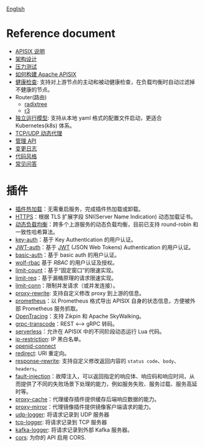 <!--
#
# Licensed to the Apache Software Foundation (ASF) under one or more
# contributor license agreements.  See the NOTICE file distributed with
# this work for additional information regarding copyright ownership.
# The ASF licenses this file to You under the Apache License, Version 2.0
# (the "License"); you may not use this file except in compliance with
# the License.  You may obtain a copy of the License at
#
#     http://www.apache.org/licenses/LICENSE-2.0
#
# Unless required by applicable law or agreed to in writing, software
# distributed under the License is distributed on an "AS IS" BASIS,
# WITHOUT WARRANTIES OR CONDITIONS OF ANY KIND, either express or implied.
# See the License for the specific language governing permissions and
# limitations under the License.
#
-->

[English](README.md)

# Reference document

- [APISIX 说明](../README_CN.md)
- [架构设计](architecture-design-cn.md)
- [压力测试](benchmark-cn.md)
- [如何构建 Apache APISIX](how-to-build-cn.md)
- [健康检查](health-check.md): 支持对上游节点的主动和被动健康检查，在负载均衡时自动过滤掉不健康的节点。
- Router(路由)
  - [radixtree](router-radixtree.md)
  - [r3](router-r3.md)
- [独立运行模型](stand-alone-cn.md): 支持从本地 yaml 格式的配置文件启动，更适合 Kubernetes(k8s) 体系。
- [TCP/UDP 动态代理](stream-proxy-cn.md)
- [管理 API](admin-api-cn.md)
- [变更日志](../CHANGELOG_CN.md)
- [代码风格](../CODE_STYLE.md)
- [常见问答](../FAQ_CN.md)

# 插件

- [插件热加载](plugins-cn.md)：无需重启服务，完成插件热加载或卸载。
- [HTTPS](https-cn.md)：根据 TLS 扩展字段 SNI(Server Name Indication) 动态加载证书。
- [动态负载均衡](architecture-design-cn.md#upstream)：跨多个上游服务的动态负载均衡，目前已支持 round-robin 和一致性哈希算法。
- [key-auth](plugins/key-auth-cn.md)：基于 Key Authentication 的用户认证。
- [JWT-auth](plugins/jwt-auth-cn.md)：基于 [JWT](https://jwt.io/) (JSON Web Tokens) Authentication 的用户认证。
- [basic-auth](plugins/basic-auth-cn.md)：基于 basic auth 的用户认证。
- [wolf-rbac](plugins/wolf-rbac-cn.md) 基于 _RBAC_ 的用户认证及授权。
- [limit-count](plugins/limit-count-cn.md)：基于“固定窗口”的限速实现。
- [limit-req](plugins/limit-req-cn.md)：基于漏桶原理的请求限速实现。
- [limit-conn](plugins/limit-conn-cn.md)：限制并发请求（或并发连接）。
- [proxy-rewrite](plugins/proxy-rewrite-cn.md): 支持自定义修改 proxy 到上游的信息。
- [prometheus](plugins/prometheus-cn.md)：以 Prometheus 格式导出 APISIX 自身的状态信息，方便被外部 Prometheus 服务抓取。
- [OpenTracing](plugins/zipkin-cn.md)：支持 Zikpin 和 Apache SkyWalking。
- [grpc-transcode](plugins/grpc-transcoding-cn.md)：REST <--> gRPC 转码。
- [serverless](plugins/serverless-cn.md)：允许在 APISIX 中的不同阶段动态运行 Lua 代码。
- [ip-restriction](plugins/ip-restriction-cn.md): IP 黑白名单。
- [openid-connect](plugins/oauth.md)
- [redirect](plugins/redirect-cn.md): URI 重定向。
- [response-rewrite](plugins/response-rewrite-cn.md): 支持自定义修改返回内容的 `status code`、`body`、`headers`。
- [fault-injection](plugins/fault-injection-cn.md)：故障注入，可以返回指定的响应体、响应码和响应时间，从而提供了不同的失败场景下处理的能力，例如服务失败、服务过载、服务高延时等。
- [proxy-cache](plugins/proxy-cache-cn.md)：代理缓存插件提供缓存后端响应数据的能力。
- [proxy-mirror](plugins/proxy-mirror-cn.md)：代理镜像插件提供镜像客户端请求的能力。
- [udp-logger](plugins/udp-logger.md): 将请求记录到 UDP 服务器
- [tcp-logger](plugins/tcp-logger.md): 将请求记录到 TCP 服务器
- [kafka-logger](plugins/kafka-logger-cn.md): 将请求记录到外部 Kafka 服务器。
- [cors](plugins/cors-cn.md): 为你的 API 启用 CORS.
